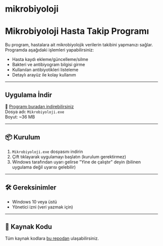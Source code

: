 ﻿# mikrobiyoloji

# Mikrobiyoloji Hasta Takip Programı

Bu program, hastalara ait mikrobiyolojik verilerin takibini yapmanızı sağlar. 
Programda aşağıdaki işlemleri yapabilirsiniz:
- Hasta kaydı ekleme/güncelleme/silme
- Bakteri ve antibiyogram bilgisi girme
- Kullanılan antibiyotikleri listeleme
- Detaylı arayüz ile kolay kullanım

---

## Uygulama İndir

🔽 [Programı buradan indirebilirsiniz](https://github.com/SelinElifGur/mikrobiyoloji/releases/download/v1.1/Mikrobiyoloji.exe)  
Dosya adı: `Mikrobiyoloji.exe`  
Boyut: ~36 MB

---

## 📦 Kurulum

1. `Mikrobiyoloji.exe` dosyasını indirin
2. Çift tıklayarak uygulamayı başlatın (kurulum gerektirmez)
3. Windows tarafından uyarı gelirse "Yine de çalıştır" deyin (bilinen uygulama değil uyarısı gelebilir)

---

## 🛠 Gereksinimler

- Windows 10 veya üstü
- Yönetici izni (veri yazmak için)

---

## 📂 Kaynak Kodu

Tüm kaynak kodlara [bu repodan](https://github.com/SelinElifGur/mikrobiyoloji) ulaşabilirsiniz.




